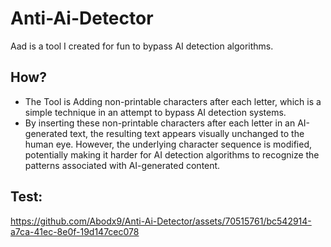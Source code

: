 # Anti-Ai-Detector
Aad is a tool I created for fun to bypass AI detection algorithms.

## How?

- The Tool is Adding non-printable characters after each letter, which is a simple technique in an attempt to bypass AI detection systems.
- By inserting these non-printable characters after each letter in an AI-generated text, the resulting text appears visually unchanged to the human eye. However, the underlying character sequence is modified, potentially making it harder for AI detection algorithms to recognize the patterns associated with AI-generated content.


## Test:

https://github.com/Abodx9/Anti-Ai-Detector/assets/70515761/bc542914-a7ca-41ec-8e0f-19d147cec078

